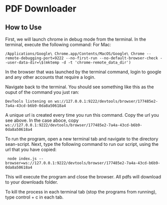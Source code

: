 # PDF Downloader

## How to Use

First, we will launch chrome in debug mode from the terminal. In the terminal, execute the following command:
For Mac:

```
/Applications/Google\ Chrome.app/Contents/MacOS/Google\ Chrome --remote-debugging-port=9222 --no-first-run --no-default-browser-check --user-data-dir=\$(mktemp -d -t 'chrome-remote_data_dir')
```

In the browser that was launched by the terminal command, login to google and any other accounts that require a login.

Navigate back to the terminal. You should see something like this as the ouput of the command you just ran:

```
DevTools listening on ws://127.0.0.1:9222/devtools/browser/177485e2-7a4a-43cd-b6b9-0da8a50618a4
```

A unique url is created every time you run this command.
Copy the url you see above. In the case aboce, copy `ws://127.0.0.1:9222/devtools/browser/177485e2-7a4a-43cd-b6b9-0da8a50618a4`

To run the program, open a new terminal tab and navigate to the directory sean-script.
Next, type the following command to run our script, using the url that you have copied:

```
 node index.js --browser=ws://127.0.0.1:9222/devtools/browser/177485e2-7a4a-43cd-b6b9-0da8a50618a4
```

This will execute the program and close the browser. All pdfs will download to your downloads folder.

To kill the process in each terminal tab (stop the programs from running), type control + c in each tab.
